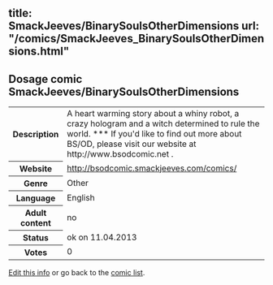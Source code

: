 title: SmackJeeves/BinarySoulsOtherDimensions
url: "/comics/SmackJeeves_BinarySoulsOtherDimensions.html"
---
Dosage comic SmackJeeves/BinarySoulsOtherDimensions
-----------------------------------------

<table class="comicinfo">
<tr>
<th>Description</th><td>A heart warming story about a whiny robot, a crazy hologram and a witch determined to rule the world. *** If you'd like to find out more about BS/OD, please visit our website at http://www.bsodcomic.net .</td>
</tr>
<tr>
<th>Website</th><td><a href="http://bsodcomic.smackjeeves.com/comics/">http://bsodcomic.smackjeeves.com/comics/</a></td>
</tr>
<tr>
<th>Genre</th><td>Other</td>
</tr>
<tr>
<th>Language</th><td>English</td>
</tr>
<tr>
<th>Adult content</th><td>no</td>
</tr>
<tr>
<th>Status</th><td>ok on 11.04.2013</td>
</tr>
<tr>
<th>Votes</th><td>0</div></td>
</tr>
</table>

[Edit this info](/comics/SmackJeeves_BinarySoulsOtherDimensions_edit.html) or go back to the [comic list](../comic-index.html).
